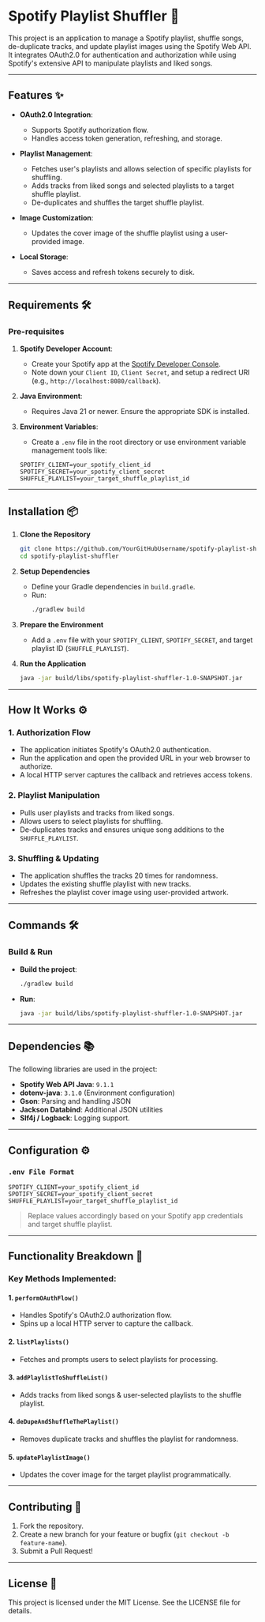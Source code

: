 # Spotify Playlist Shuffler 🎵

This project is an application to manage a Spotify playlist, shuffle songs, de-duplicate tracks, and update playlist images using the Spotify Web API. It integrates OAuth2.0 for authentication and authorization while using Spotify's extensive API to manipulate playlists and liked songs.

---

## Features ✨

- **OAuth2.0 Integration**:
    - Supports Spotify authorization flow.
    - Handles access token generation, refreshing, and storage.

- **Playlist Management**:
    - Fetches user's playlists and allows selection of specific playlists for shuffling.
    - Adds tracks from liked songs and selected playlists to a target shuffle playlist.
    - De-duplicates and shuffles the target shuffle playlist.

- **Image Customization**:
    - Updates the cover image of the shuffle playlist using a user-provided image.

- **Local Storage**:
    - Saves access and refresh tokens securely to disk.

---

## Requirements 🛠️

### Pre-requisites
1. **Spotify Developer Account**:
    - Create your Spotify app at the [Spotify Developer Console](https://developer.spotify.com/dashboard).
    - Note down your `Client ID`, `Client Secret`, and setup a redirect URI (e.g., `http://localhost:8080/callback`).

2. **Java Environment**:
    - Requires Java 21 or newer. Ensure the appropriate SDK is installed.

3. **Environment Variables**:
    - Create a `.env` file in the root directory or use environment variable management tools like:

   ```dotenv
   SPOTIFY_CLIENT=your_spotify_client_id
   SPOTIFY_SECRET=your_spotify_client_secret
   SHUFFLE_PLAYLIST=your_target_shuffle_playlist_id
   ```

---

## Installation 📦

1. **Clone the Repository**
   ```bash
   git clone https://github.com/YourGitHubUsername/spotify-playlist-shuffler.git
   cd spotify-playlist-shuffler
   ```

2. **Setup Dependencies**
    - Define your Gradle dependencies in `build.gradle`.
    - Run:
      ```bash
      ./gradlew build
      ```

3. **Prepare the Environment**
    - Add a `.env` file with your `SPOTIFY_CLIENT`, `SPOTIFY_SECRET`, and target playlist ID (`SHUFFLE_PLAYLIST`).

4. **Run the Application**
   ```bash
   java -jar build/libs/spotify-playlist-shuffler-1.0-SNAPSHOT.jar
   ```

---

## How It Works ⚙️

### 1. **Authorization Flow**
- The application initiates Spotify's OAuth2.0 authentication.
- Run the application and open the provided URL in your web browser to authorize.
- A local HTTP server captures the callback and retrieves access tokens.

### 2. **Playlist Manipulation**
- Pulls user playlists and tracks from liked songs.
- Allows users to select playlists for shuffling.
- De-duplicates tracks and ensures unique song additions to the `SHUFFLE_PLAYLIST`.

### 3. **Shuffling & Updating**
- The application shuffles the tracks 20 times for randomness.
- Updates the existing shuffle playlist with new tracks.
- Refreshes the playlist cover image using user-provided artwork.

---

## Commands 🛠️

### Build & Run
- **Build the project**:
   ```bash
   ./gradlew build
   ```

- **Run**:
   ```bash
   java -jar build/libs/spotify-playlist-shuffler-1.0-SNAPSHOT.jar
   ```

---

## Dependencies 📚

The following libraries are used in the project:

- **Spotify Web API Java**: `9.1.1`
- **dotenv-java**: `3.1.0` (Environment configuration)
- **Gson**: Parsing and handling JSON
- **Jackson Databind**: Additional JSON utilities
- **Slf4j / Logback**: Logging support.

---

## Configuration ⚙️

### `.env File Format`
```dotenv
SPOTIFY_CLIENT=your_spotify_client_id
SPOTIFY_SECRET=your_spotify_client_secret
SHUFFLE_PLAYLIST=your_target_shuffle_playlist_id
```

> Replace values accordingly based on your Spotify app credentials and target shuffle playlist.

---

## Functionality Breakdown 📖

### Key Methods Implemented:

#### 1. **`performOAuthFlow()`**
- Handles Spotify's OAuth2.0 authorization flow.
- Spins up a local HTTP server to capture the callback.

#### 2. **`listPlaylists()`**
- Fetches and prompts users to select playlists for processing.

#### 3. **`addPlaylistToShuffleList()`**
- Adds tracks from liked songs & user-selected playlists to the shuffle playlist.

#### 4. **`deDupeAndShuffleThePlaylist()`**
- Removes duplicate tracks and shuffles the playlist for randomness.

#### 5. **`updatePlaylistImage()`**
- Updates the cover image for the target playlist programmatically.

---

## Contributing 🤝

1. Fork the repository.
2. Create a new branch for your feature or bugfix (`git checkout -b feature-name`).
3. Submit a Pull Request!

---

## License 📝

This project is licensed under the MIT License. See the LICENSE file for details.